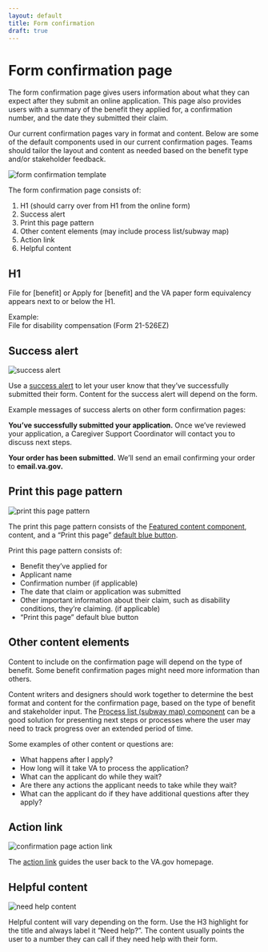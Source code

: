 ```yaml
---
layout: default
title: Form confirmation
draft: true
---
```


# Form confirmation page
 
The form confirmation page gives users information about what they can expect after they submit an online application. This page also provides users with a summary of the benefit they applied for, a confirmation number, and the date they submitted their claim.

Our current confirmation pages vary in format and content. Below are some of the default components used in our current confirmation pages. Teams should tailor the layout and content as needed based on the benefit type and/or stakeholder feedback.

![form confirmation template]({{site.baseurl}}/images/Form-confirmation-mini-template.png) 

The form confirmation page consists of:

1. H1 (should carry over from H1 from the online form)  
2. Success alert   
3. Print this page pattern  
4. Other content elements (may include process list/subway map)
5. Action link  
6. Helpful content  

## H1

File for [benefit] or Apply for [benefit] and the VA paper form equivalency appears next to or below the H1.

Example:  
File for disability compensation (Form 21-526EZ)

## Success alert 

![success alert]({{site.baseurl}}/images/success-alert.png) 

Use a [success alert](https://design.va.gov/components/alertboxes#success-alert) to let your user know that they’ve successfully submitted their form. Content for the success alert will depend on the form.

Example messages of success alerts on other form confirmation pages:

**You’ve successfully submitted your application.**
Once we’ve reviewed your application, a Caregiver Support Coordinator will contact you to discuss next steps. 

**Your order has been submitted.**
We’ll send an email confirming your order to **email.va.gov.**

## Print this page pattern 

![print this page pattern]({{site.baseurl}}/images/print-this-page.png) 

The print this page pattern consists of the [Featured content component](https://design.va.gov/components/featured-content), content, and a “Print this page” [default blue button](https://design.va.gov/components/buttons). 

Print this page pattern consists of:
- Benefit they’ve applied for
- Applicant name
- Confirmation number (if applicable)
- The date that claim or application was submitted
- Other important information about their claim, such as disability conditions, they’re claiming. (if applicable)
- “Print this page” default blue button

## Other content elements 
Content to include on the confirmation page will depend on the type of benefit. Some benefit confirmation pages might need more information than others.

Content writers and designers should work together to determine the best format and content for the confirmation page, based on the type of benefit and stakeholder input. The [Process list (subway map) component](https://design.va.gov/components/process-list) can be a good solution for presenting next steps or processes where the user may need to track progress over an extended period of time.

Some examples of other content or questions are:
- What happens after I apply? 
- How long will it take VA to process the application?
- What can the applicant do while they wait?
- Are there any actions the applicant needs to take while they wait?
- What can the applicant do if they have additional questions after they apply?
 
## Action link

![confirmation page action link]({{site.baseurl}}/images/confirmation-page-action-link.png) 

 The [action link](https://design.va.gov/experimental-design/action_links) guides the user back to the VA.gov homepage. 

## Helpful content

![need help content]({{site.baseurl}}/images/need-help.png) 

Helpful content will vary depending on the form. Use the H3 highlight for the title and always label it “Need help?”. The content usually points the user to a number they can call if they need help with their form. 
